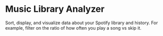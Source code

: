# Music Library Analyzer

Sort, display, and visualize data about your Spotify library and history. For example, filter on the ratio of how often you play a song vs skip it.
